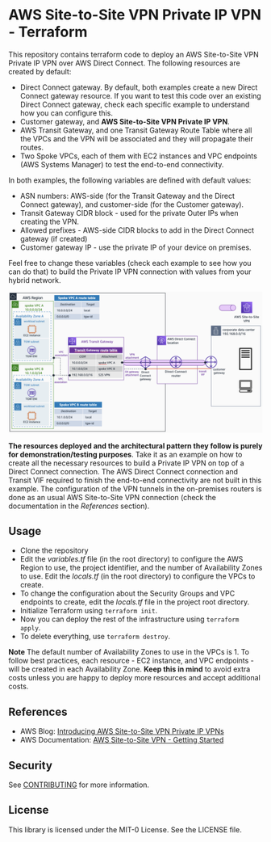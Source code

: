 # AWS Site-to-Site VPN Private IP VPN - Terraform

This repository contains terraform code to deploy an AWS Site-to-Site VPN Private IP VPN over AWS Direct Connect. The following resources are created by default:

- Direct Connect gateway. By default, both examples create a new Direct Connect gateway resource. If you want to test this code over an existing Direct Connect gateway, check each specific example to understand how you can configure this.
- Customer gateway, and **AWS Site-to-Site VPN Private IP VPN**.
- AWS Transit Gateway, and one Transit Gateway Route Table where all the VPCs and the VPN will be associated and they will propagate their routes.
- Two Spoke VPCs, each of them with EC2 instances and VPC endpoints (AWS Systems Manager) to test the end-to-end connectivity.

In both examples, the following variables are defined with default values:

- ASN numbers: AWS-side (for the Transit Gateway and the Direct Connect gateway), and customer-side (for the Customer gateway).
- Transit Gateway CIDR block - used for the private Outer IPs when creating the VPN.
- Allowed prefixes - AWS-side CIDR blocks to add in the Direct Connect gateway (if created)
- Customer gateway IP - use the private IP of your device on premises.

Feel free to change these variables (check each example to see how you can do that) to build the Private IP VPN connection with values from your hybrid network.

![Architecture diagram](../images/aws_s2s_private_ip_vpn.png)

**The resources deployed and the architectural pattern they follow is purely for demonstration/testing purposes**. Take it as an example on how to create all the necessary resources to build a Private IP VPN on top of a Direct Connect connection. The AWS Direct Connect connection and Transit VIF required to finish the end-to-end connectivity are not built in this example. The configuration of the VPN tunnels in the on-premises routers is done as an usual AWS Site-to-Site VPN connection (check the documentation in the *References* section).

## Usage

- Clone the repository
- Edit the *variables.tf* file (in the root directory) to configure the AWS Region to use, the project identifier, and the number of Availability Zones to use. Edit the *locals.tf* (in the root directory) to configure the VPCs to create.
- To change the configuration about the Security Groups and VPC endpoints to create, edit the *locals.tf* file in the project root directory.
- Initialize Terraform using `terraform init`.
- Now you can deploy the rest of the infrastructure using `terraform apply`.
- To delete everything, use `terraform destroy`.

**Note** The default number of Availability Zones to use in the VPCs is 1. To follow best practices, each resource - EC2 instance, and VPC endpoints - will be created in each Availability Zone. **Keep this in mind** to avoid extra costs unless you are happy to deploy more resources and accept additional costs.

## References

- AWS Blog: [Introducing AWS Site-to-Site VPN Private IP VPNs](https://aws.amazon.com/blogs/networking-and-content-delivery/introducing-aws-site-to-site-vpn-private-ip-vpns/)
- AWS Documentation: [AWS Site-to-Site VPN - Getting Started](https://docs.aws.amazon.com/vpn/latest/s2svpn/SetUpVPNConnections.html)

## Security

See [CONTRIBUTING](CONTRIBUTING.md#security-issue-notifications) for more information.

## License

This library is licensed under the MIT-0 License. See the LICENSE file.
